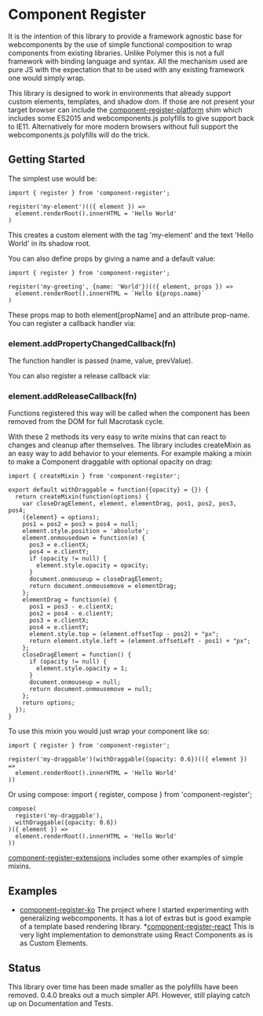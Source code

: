 # Component Register

It is the intention of this library to provide a framework agnostic base for webcomponents by the use of simple functional composition to wrap components from existing libraries.  Unlike Polymer this is not a full framework with binding language and syntax.  All the mechanism used are pure JS with the expectation that to be used with any existing framework one would simply wrap.

This library is designed to work in environments that already support custom elements, templates, and shadow dom. If those are not present your target browser can include the [component-register-platform](https://github.com/ryansolid/component-register-platform) shim which includes some ES2015 and webcomponents.js polyfills to give support back to IE11. Alternatively for more modern browsers without full support the webcomponents.js polyfills will do the trick.

## Getting Started

The simplest use would be:

    import { register } from 'component-register';

    register('my-element')(({ element }) =>
      element.renderRoot().innerHTML = 'Hello World'
    )

This creates a custom element with the tag 'my-element' and the text 'Hello World' in its shadow root.

You can also define props by giving a name and a default value:

    import { register } from 'component-register';

    register('my-greeting', {name: 'World'})(({ element, props }) =>
      element.renderRoot().innerHTML = `Hello ${props.name}`
    )

These props map to both element[propName] and an attribute prop-name. You can register a callback handler via:

### element.addPropertyChangedCallback(fn)

The function handler is passed (name, value, prevValue).

You can also register a release callback via:

### element.addReleaseCallback(fn)

Functions registered this way will be called when the component has been removed from the DOM for full Macrotask cycle.

With these 2 methods its very easy to write mixins that can react to changes and cleanup after themselves. The library includes createMixin as an easy way to add behavior to your elements. For example making a mixin to make a Component draggable with optional opacity on drag:

    import { createMixin } from 'component-register';

    export default withDraggable = function({opacity} = {}) {
      return createMixin(function(options) {
        var closeDragElement, element, elementDrag, pos1, pos2, pos3, pos4;
        ({element} = options);
        pos1 = pos2 = pos3 = pos4 = null;
        element.style.position = 'absolute';
        element.onmousedown = function(e) {
          pos3 = e.clientX;
          pos4 = e.clientY;
          if (opacity != null) {
            element.style.opacity = opacity;
          }
          document.onmouseup = closeDragElement;
          return document.onmousemove = elementDrag;
        };
        elementDrag = function(e) {
          pos1 = pos3 - e.clientX;
          pos2 = pos4 - e.clientY;
          pos3 = e.clientX;
          pos4 = e.clientY;
          element.style.top = (element.offsetTop - pos2) + "px";
          return element.style.left = (element.offsetLeft - pos1) + "px";
        };
        closeDragElement = function() {
          if (opacity != null) {
            element.style.opacity = 1;
          }
          document.onmouseup = null;
          return document.onmousemove = null;
        };
        return options;
      });
    }

To use this mixin you would just wrap your component like so:

    import { register } from 'component-register';

    register('my-draggable')(withDraggable({opacity: 0.6})(({ element }) =>
      element.renderRoot().innerHTML = 'Hello World'
    ))

Or using compose:
    import { register, compose } from 'component-register';

    compose(
      register('my-draggable'),
      withDraggable({opacity: 0.6})
    )({ element }) =>
      element.renderRoot().innerHTML = 'Hello World'
    ))

[component-register-extensions](https://github.com/ryansolid/component-register-extensions) includes some other examples of simple mixins.

## Examples

* [component-register-ko](https://github.com/ryansolid/component-register-ko) The project where I started experimenting with generalizing webcomponents. It has a lot of extras but is good example of a template based rendering library.
*[component-register-react](https://github.com/ryansolid/component-register-react) This is very light implementation to demonstrate using React Components as is as Custom Elements.

## Status

This library over time has been made smaller as the polyfills have been removed. 0.4.0 breaks out a much simpler API. However, still playing catch up on Documentation and Tests.